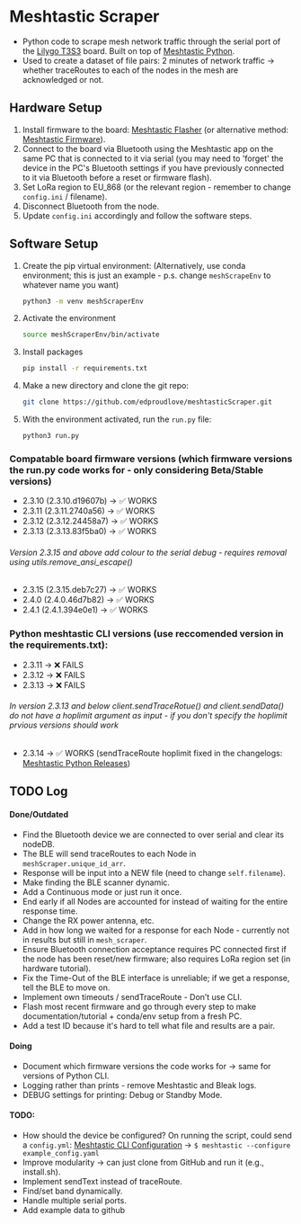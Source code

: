 # Meshtastic Scraper

- Python code to scrape mesh network traffic through the serial port of the [Lilygo T3S3](https://www.lilygo.cc/products/t3s3-v1-0) board. Built on top of [Meshtastic Python](https://github.com/meshtastic/python).
- Used to create a dataset of file pairs: 2 minutes of network traffic -> whether traceRoutes to each of the nodes in the mesh are acknowledged or not.

## Hardware Setup

1. Install firmware to the board: [Meshtastic Flasher](https://flasher.meshtastic.org) (or alternative method: [Meshtastic Firmware](https://github.com/meshtastic/firmware)).
2. Connect to the board via Bluetooth using the Meshtastic app on the same PC that is connected to it via serial (you may need to 'forget' the device in the PC's Bluetooth settings if you have previously connected to it via Bluetooth before a reset or firmware flash).
3. Set LoRa region to EU_868 (or the relevant region - remember to change `config.ini` / filename).
4. Disconnect Bluetooth from the node.
5. Update `config.ini` accordingly and follow the software steps.

## Software Setup
1. Create the pip virtual environment: (Alternatively, use conda environment; this is just an example - p.s. change `meshScrapeEnv` to whatever name you want)
    ```bash
    python3 -m venv meshScraperEnv
    ```
2. Activate the environment
    ```bash
    source meshScraperEnv/bin/activate
    ```
3. Install packages
    ```bash
    pip install -r requirements.txt
    ```
4. Make a new directory and clone the git repo:
    ```bash
    git clone https://github.com/edproudlove/meshtasticScraper.git
    ```
5. With the environment activated, run the `run.py` file:
    ```bash
    python3 run.py
    ```

### Compatable board firmware versions (which firmware versions the run.py code works for - only considering Beta/Stable versions)
- 2.3.10 (2.3.10.d19607b) -> ✅ WORKS
- 2.3.11 (2.3.11.2740a56) -> ✅ WORKS 
- 2.3.12 (2.3.12.24458a7) -> ✅ WORKS  
- 2.3.13 (2.3.13.83f5ba0) -> ✅ WORKS 

###### Version 2.3.15 and above add colour to the serial debug - requires removal using utils.remove_ansi_escape()
- 2.3.15 (2.3.15.deb7c27) -> ✅ WORKS
- 2.4.0 (2.4.0.46d7b82) ->  ✅ WORKS
- 2.4.1 (2.4.1.394e0e1) ->  ✅ WORKS

### Python meshtastic CLI versions (use reccomended version in the requirements.txt): 
- 2.3.11 -> ❌ FAILS 
- 2.3.12 -> ❌ FAILS 
- 2.3.13 -> ❌ FAILS 

###### In version 2.3.13 and below client.sendTraceRotue() and client.sendData() do not have a hoplimit argument as input - if you don't specify the hoplimit prvious versions should work
- 2.3.14 -> ✅ WORKS (sendTraceRoute hoplimit fixed in the changelogs: [Meshtastic Python Releases](https://github.com/meshtastic/python/releases))


## TODO Log

#### Done/Outdated

- Find the Bluetooth device we are connected to over serial and clear its nodeDB.
- The BLE will send traceRoutes to each Node in `meshScraper.unique_id_arr`.
- Response will be input into a NEW file (need to change `self.filename`).
- Make finding the BLE scanner dynamic.
- Add a Continuous mode or just run it once.
- End early if all Nodes are accounted for instead of waiting for the entire response time.
- Change the RX power antenna, etc.
- Add in how long we waited for a response for each Node - currently not in results but still in `mesh_scraper`.
- Ensure Bluetooth connection acceptance requires PC connected first if the node has been reset/new firmware; also requires LoRa region set (in hardware tutorial).
- Fix the Time-Out of the BLE interface is unreliable; if we get a response, tell the BLE to move on.
- Implement own timeouts / sendTraceRoute - Don’t use CLI.
- Flash most recent firmware and go through every step to make documentation/tutorial + conda/env setup from a fresh PC.
- Add a test ID because it's hard to tell what file and results are a pair.

#### Doing

- Document which firmware versions the code works for -> same for versions of Python CLI.
- Logging rather than prints - remove Meshtastic and Bleak logs.
- DEBUG settings for printing: Debug or Standby Mode.

#### TODO:

- How should the device be configured? On running the script, could send a `config.yml`: [Meshtastic CLI Configuration](https://meshtastic.org/docs/software/python/cli/) -> `$ meshtastic --configure example_config.yaml`
- Improve modularity -> can just clone from GitHub and run it (e.g., install.sh).
- Implement sendText instead of traceRoute.
- Find/set band dynamically.
- Handle multiple serial ports.
- Add example data to github